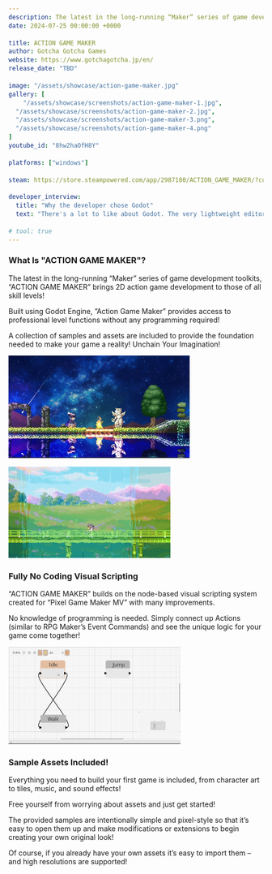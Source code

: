 ```yaml
---
description: The latest in the long-running “Maker” series of game development toolkits, “ACTION GAME MAKER” brings 2D action game development to those of all skill levels! Built using Godot Engine, “ACTION GAME MAKER” provides access to professional level functions without any programming required! 
date: 2024-07-25 00:00:00 +0000

title: ACTION GAME MAKER
author: Gotcha Gotcha Games
website: https://www.gotchagotcha.jp/en/
release_date: "TBD"

image: "/assets/showcase/action-game-maker.jpg"
gallery: [
	"/assets/showcase/screenshots/action-game-maker-1.jpg",
  "/assets/showcase/screenshots/action-game-maker-2.jpg",
  "/assets/showcase/screenshots/action-game-maker-3.png",
  "/assets/showcase/screenshots/action-game-maker-4.png"
]
youtube_id: "8hw2haOfH8Y"

platforms: ["windows"]

steam: https://store.steampowered.com/app/2987180/ACTION_GAME_MAKER/?curator_clanid=41324400

developer_interview:
  title: "Why the developer chose Godot"
  text: "There's a lot to like about Godot. The very lightweight editor comes to mind first, but the straightforward UI and the breadth of 2D features combined with the modern selection of build targets are all great. But what really sets Godot apart is the energy and passion from the Godot community itself. Constantly active, you can really feel that everyone is working hard to make good games and Godot better at the same time. We're really going to need to give it our all to ensure that Action Game Maker can proudly be accepted by and call ourselves part of this community!"

# tool: true
---
```


### What Is "ACTION GAME MAKER"?
The latest in the long-running “Maker” series of game development toolkits, “ACTION GAME MAKER” brings 2D action game development to those of all skill levels!

Built using Godot Engine, ”Action Game Maker” provides access to professional level functions without any programming required!

A collection of samples and assets are included to provide the foundation needed to make your game a reality!
Unchain Your Imagination!

![](/assets/showcase/screenshots/AGM-GIF_Star_low.gif)

![](/assets/showcase/screenshots/AGM-GIF_Bridge_low.gif)


### Fully No Coding Visual Scripting
“ACTION GAME MAKER” builds on the node-based visual scripting system created for “Pixel Game Maker MV” with many improvements.

No knowledge of programming is needed. Simply connect up Actions (similar to RPG Maker’s Event Commands) and see the unique logic for your game come together!

![](/assets/showcase/screenshots/AGM-GIF_VS_low.gif)

### Sample Assets Included!
Everything you need to build your first game is included, from character art to tiles, music, and sound effects!

Free yourself from worrying about assets and just get started!

The provided samples are intentionally simple and pixel-style so that it’s easy to open them up and make modifications or extensions to begin creating your own original look!

Of course, if you already have your own assets it’s easy to import them – and high resolutions are supported! 
